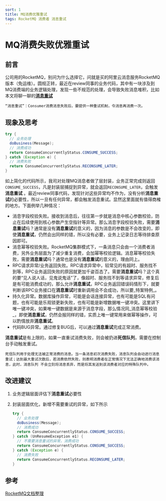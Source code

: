 ```yaml
---
sort: 1
title: MQ消费优雅重试
tags: RocketMQ 消费者 消息重试
---
```


# MQ消费失败优雅重试



## 前言

​		公司用的RocketMQ，别问为什么选择它，问就是买的阿里云消息服务RocketMQ版本（免运维）。圆规正转，最近在review同事的业务代码，其中有一块涉及到MQ消费端的业务逻辑处理，发现一些不规范的处理，会导致失败消息堆积，比如本文将聊一聊的[**消息重试**](https://wesleyone.github.io/rocketmqCake/basic/features.html#9-%E6%B6%88%E6%81%AF%E9%87%8D%E8%AF%95)

```info
“消息重试”：Consumer消费消息失败后，要提供一种重试机制，令消息再消费一次。
```



## 现象及思考

```java
try {
  // 业务处理
  doBusiness(Message);
  // 消费成功
  return ConsumeConcurrentlyStatus.CONSUME_SUCCESS;
} catch (Exception e) {
  // 消费失败
  return ConsumeConcurrentlyStatus.RECONSUME_LATER;
}
```

​		如上简化的代码所示，我司对处理MQ消息者做了层封装，业务正常完成则返回`CONSUME_SUCCESS`，凡是封装层捕捉到异常，就会返回`RECONSUME_LATER`，会触发**消息重试** 。最近review同事代码，发现针对这些异常均不作为，没有分析**消息重试**的必要性，所以一旦有任何异常，都会触发消息重试。显然这里面就有值得商榷的地方。下面例举几种情况：

- 消息字段校验失败。接收到消息后，往往第一步就是消息中核心参数校验，防止在后续使用到核心参数产生空指针等异常。那么消息字段校验失败，需要**消息重试**吗？通常是没有**消息重试**的意义的，因为消息的参数是不会改变的，即使**消息重试**，仍然会出同样的错，所以没有必要，业务上记录日志等待排查原因即可。
- 消息幂等校验失败。RocketMQ集群模式下，一条消息只会由一个消费者消费，另外业务层面为了减少重复消费，会加幂等校验逻辑。消息幂等校验失败，需要**消息重试**吗？通常也是没有**消息重试**的意义的，理由同上。
- RPC请求异常/业务返回失败。RPC请求异常中，较常见的有超时、服务找不到等，RPC业务返回失败的原因就更加千姿百态了。需要**消息重试**吗？这个真的要“见人说人话，见鬼说鬼话”了，像超时、服务找不到等请求异常，修复后是有可能消费成功的，那么允许**消息重试**，RPC业务返回错误码情形下，就要判断该RPC业务接口在**消息重试**时重新调用会不会成功，所以要_特案特例_。
- 持久化异常。数据库操作异常，可能是会话连接异常，也有可能是SQL有问题，也有可能是乐观锁更新失败，也有可能是新增数据唯一键冲突。这里讲下唯一键冲突，如果唯一键数据是来源于消息字段，那么情况同_消息幂等校验_，即使**消息重试**，仍然会报同样的错，实质上唯一键常用来做幂等操作，可以酌情放弃**消息重试**。
- 代码BUG异常。通过修复BUG后，可以通过**消息重试**完成正常消费。

​		**消息重试**是有上限的，如果一直重试消费失败，则会被扔进**死信队列**，需要在控制台手动触发重试。

```info
死信队列用于处理无法被正常消费的消息。当一条消息初次消费失败，消息队列会自动进行消息重试；达到最大重试次数后，若消费依然失败，则表明消费者在正常情况下无法正确地消费该消息，此时，消息队列 不会立刻将消息丢弃，而是将其发送到该消费者对应的特殊队列中。
```



## 改进建议

1. 业务逻辑层面评估下**消息重试**必要性

2. 封装层面优化，新增不需要重试的异常，如下所示

   ```java
   try {
     // 业务处理
     doBusiness(Message);
     // 消费成功
     return ConsumeConcurrentlyStatus.CONSUME_SUCCESS;
   } catch (UnResumeException e1) {
     // 不需要消息重试的异常，消费成功
     return ConsumeConcurrentlyStatus.CONSUME_SUCCESS;
   } catch (Exception e) {
     // 消费失败
     return ConsumeConcurrentlyStatus.RECONSUME_LATER;
   }
   ```



## 参考

[RocketMQ文档整理](https://wesleyone.github.io/rocketmqCake/)

